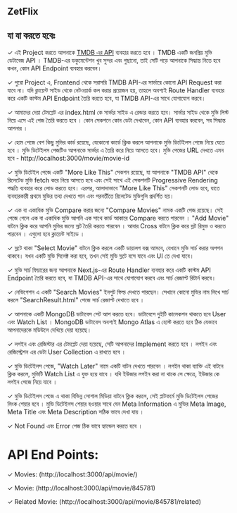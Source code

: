 ## ZetFlix

## যা যা করতে হবেঃ

✓ এই Project করতে আপনাকে [TMDB এর API](https://developer.themoviedb.org/reference/intro/getting-started) ব্যবহার করতে হবে । TMDB একটি জনপ্রিয় মুভি ডেটাবেজ API । TMDB-এর ডকুমেন্টেশন খুব সুন্দর এবং গুছানো, তাই সেটি পড়ে আপনাকে সিদ্ধান্ত নিতে হবে কখন, কোন API Endpoint ব্যবহার করবেন।

✓ পুরো Project এ, Frontend থেকে সরাসরি TMDB API-এর সার্ভারে কোনো API Request করা যাবে না। যদি ক্লায়েন্ট সাইড থেকে নেটওয়ার্ক কল করার প্রয়োজন হয়, তাহলে অবশ্যই Route Handler ব্যবহার করে একটি কাস্টম API Endpoint তৈরি করতে হবে, যা TMDB API-এর সাথে যোগাযোগ করবে।

✓ আমাদের দেয়া টেমপ্লেট এর index.html কে সার্ভার সাইড এ রেন্ডার করতে হবে। সার্ভার সাইড থেকে মুভি লিস্ট নিয়ে এসে এই পেজ তৈরি করতে হবে । কোন সেকশনে কোন ডেটা দেখাবেন, কোন API ব্যবহার করবেন, সব সিদ্ধান্ত আপনার ।

✓ হোম পেজে বেশ কিছু মুভির কার্ড রয়েছে, যেকোনো কার্ডে ক্লিক করলে আপনাকে মুভি ডিটেইলস পেজে নিয়ে যেতে হবে । মুভি ডিটেইলস পেজটিও আপনাকে সার্ভার এ তৈরি করে নিয়ে আসতে হবে। মুভি পেজের URL দেখতে এমন হবে - http://localhost:3000/movie/movie-id

✓ মুভি ডিটেইল পেজে একটি "More Like This" সেকশন রয়েছে, যা আপনাকে "TMDB API" থেকে রিলেটেড মুভি fetch করে নিয়ে আসতে হবে এবং সেই সাথে এই সেকশনটি Progressive Rendering পদ্ধতি ব্যবহার করে লোড করতে হবে। এরপর, আলাদাভাবে "More Like This" সেকশনটি লোড হবে, যাতে ব্যবহারকারী প্রথমে মুভির তথ্য দেখতে পান এবং পরবর্তীতে রিলেটেড মুভিগুলি প্রদর্শিত হয়।

✓ এক বা একাধিক মুভি Compare করার জন্যে "Compare Movies" নামক একটি পেজ রয়েছে। সেই পেজে গেলে এক বা একাধিক মুভি আপনি এক সাথে কার্ড আকারে Compare করতে পারবেন । "Add Movie" বাটনে ক্লিক করে আপনি মুভির জন্যে স্লট তৈরি করতে পারবেন । আবার Cross বাটনে ক্লিক করে স্লট রিমুভ ও করতে পারবেন । এগুলো হবে ক্লায়েন্ট সাইডে ।

✓ স্লটে থাকা "Select Movie" বাটনে ক্লিক করলে একটি ডায়ালগ বক্স আসবে, যেখানে মুভি সার্চ করার অপশন থাকবে। যখন একটি মুভি সিলেক্ট করা হবে, তখন সেই মুভি স্লটে বসে যাবে এবং UI তে দেখা যাবে।

✓ মুভি সার্চ ফিচারের জন্য আপনাকে Next.js-এর Route Handler ব্যবহার করে একটি কাস্টম API Endpoint তৈরি করতে হবে, যা TMDB API-এর সাথে যোগাযোগ করবে এবং সার্চ রেজাল্ট রিটার্ন করবে।

✓ নেভিগেশন এ একটি "Search Movies" ইনপুট ফিল্ড দেখতে পারছেন। সেখানে কোনো মুভির নাম লিখে সার্চ করলে "SearchResult.html" পেজে সার্চ রেজাল্ট দেখাতে হবে ।

✓ আপনাকে একটি MongoDB ডাটাবেস সেট আপ করতে হবে। ডাটাবেসে দুইটি কালেকশন থাকতে হবে User এবং Watch List । MongoDB ডাটাবেস অবশ্যই Mongo Atlas এ হোস্ট করতে হবে ঠিক যেভাবে আপনাদেরকে মডিউলে দেখিয়ে দেয়া হয়েছে।

✓ লগইন এবং রেজিস্টার এর টেমপ্লেট দেয়া হয়েছে, সেটি আপনাদের Implement করতে হবে । লগইন এবং রেজিস্ট্রেশন এর ডেটা User Collection এ রাখতে হবে ।

✓ মুভি ডিটেইলস পেজে, "Watch Later" নামে একটি বাটন দেখতে পারবেন । লগইন থাকা ব্যাক্তি এই বাটনে ক্লিক করলে, মুভিটি Watch List এ যুক্ত হয়ে যাবে । যদি ইউজার লগইন করা না থাকে সে ক্ষেত্রে, ইউজার কে লগইন পেজে নিয়ে যাবে ।

✓ মুভি ডিটেইলস পেজে এ থাকা বিভিন্ন সোশাল মিডিয়া বাটনে ক্লিক করলে, সেই প্লাটফর্মে মুভি ডিটেইলস পেজের লিংক শেয়ার হবে । মুভি ডিটেইলস শেয়ার হওয়ার সাথে যেন Meta Information এ মুভির Meta Image, Meta Title এবং Meta Description সঠিক ভাবে দেখা যায় ।

✓ Not Found এবং Error পেজ ঠিক ভাবে হ্যান্ডেল করতে হবে ।


# API End Points:
✓ Movies: (http://localhost:3000/api/movie/)

✓ Movie: (http://localhost:3000/api/movie/845781)

✓ Related Movie: (http://localhost:3000/api/movie/845781/related)